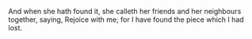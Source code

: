 And when she hath found it, she calleth her friends and her neighbours together, saying, Rejoice with me; for I have found the piece which I had lost.
